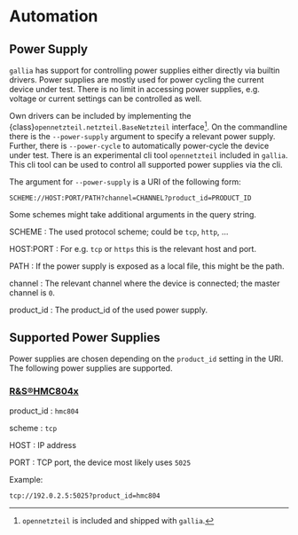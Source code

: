 <!--
SPDX-FileCopyrightText: AISEC Pentesting Team

SPDX-License-Identifier: CC0-1.0
-->

# Automation
## Power Supply

`gallia` has support for controlling power supplies either directly via builtin drivers.
Power supplies are mostly used for power cycling the current device under test.
There is no limit in accessing power supplies, e.g. voltage or current settings can be controlled as well.

Own drivers can be included by implementing the {class}`opennetzteil.netzteil.BaseNetzteil` interface[^1].
On the commandline there is the `--power-supply` argument to specify a relevant power supply.
Further, there is `--power-cycle` to automatically power-cycle the device under test.
There is an experimental cli tool `opennetzteil` included in `gallia`.
This cli tool can be used to control all supported power supplies via the cli.

[^1]: `opennetzteil` is included and shipped with `gallia`.

The argument for `--power-supply` is a URI of the following form:

``` text
SCHEME://HOST:PORT/PATH?channel=CHANNEL?product_id=PRODUCT_ID
```

Some schemes might take additional arguments in the query string.

SCHEME
: The used protocol scheme; could be `tcp`, `http`, …

HOST:PORT
: For e.g. `tcp` or `https` this is the relevant host and port.

PATH
: If the power supply is exposed as a local file, this might be the path.

channel
: The relevant channel where the device is connected; the master channel is `0`.

product_id
: The product_id of the used power supply.

## Supported Power Supplies

Power supplies are chosen depending on the `product_id` setting in the URI.
The following power supplies are supported.

### [R&S®HMC804x](https://www.rohde-schwarz.com/de/produkt/hmc804x-produkt-startseite_63493-61542.html)

product_id 
: `hmc804`

scheme
: `tcp`

HOST
: IP address

PORT
: TCP port, the device most likely uses `5025`

Example:

```
tcp://192.0.2.5:5025?product_id=hmc804
```

